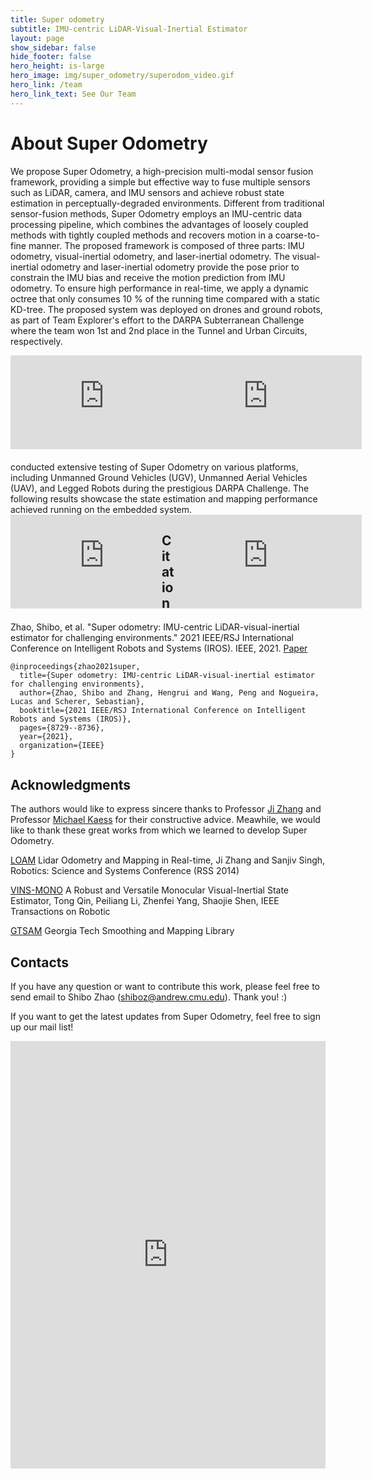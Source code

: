 ```yaml
---
title: Super odometry
subtitle: IMU-centric LiDAR-Visual-Inertial Estimator
layout: page
show_sidebar: false
hide_footer: false
hero_height: is-large
hero_image: img/super_odometry/superodom_video.gif
hero_link: /team
hero_link_text: See Our Team
---
```


# About Super Odometry

We propose Super Odometry, a high-precision multi-modal sensor fusion framework, providing a simple but effective way to fuse multiple sensors such as LiDAR, camera, and IMU sensors and achieve robust state estimation in perceptually-degraded environments. Different from traditional sensor-fusion methods, Super Odometry employs an IMU-centric data processing pipeline, which combines the advantages of loosely coupled methods with tightly coupled methods and recovers motion in a coarse-to-fine manner. The proposed framework is composed of three parts: IMU odometry, visual-inertial odometry, and laser-inertial odometry. The visual-inertial odometry and laser-inertial odometry provide the pose prior to constrain the IMU bias and receive the motion prediction from IMU odometry. To ensure high performance in real-time, we apply a dynamic octree that only consumes 10 % of the running time compared with a static KD-tree. The proposed system was deployed on drones and ground robots, as part of Team Explorer's effort to the DARPA Subterranean Challenge where the team won 1st and 2nd place in the Tunnel and Urban Circuits, respectively.

<div>
    <div style="float: left; width: 48%">
    <div class="video-wrapper"><iframe src="https://www.youtube.com/embed/YN1T4mQgWmY" frameborder="0" allowfullscreen></iframe></div>
    </div>
    <div style="float: right; width: 48%;">
    <div class="video-wrapper"><iframe src="https://www.youtube.com/embed/nHVOW_jl2m8" frameborder="0" allowfullscreen></iframe></div>
    </div>
</div>


<br>
<br>
<br>
<br>
<br>
<br>
<br>
<br>
<br>
<br>
conducted extensive testing of Super Odometry on various platforms, including Unmanned Ground Vehicles (UGV), Unmanned Aerial Vehicles (UAV), and Legged Robots during the prestigious DARPA Challenge. The following results showcase the state estimation and  mapping performance achieved running on the embedded system. 


<div>
    <div style="float: left; width: 48%">
    <div class="video-wrapper"><iframe src="https://www.youtube.com/embed/7lxR0XIwdcM" frameborder="0" allowfullscreen></iframe></div>
    </div>
    <div style="float: right; width: 48%;">
    <div class="video-wrapper"><iframe src="https://www.youtube.com/embed/c223fYNOmf4" frameborder="0" allowfullscreen></iframe></div>
    </div>
</div>

## Citation

Zhao, Shibo, et al. "Super odometry: IMU-centric LiDAR-visual-inertial estimator for challenging environments." 2021 IEEE/RSJ International Conference on Intelligent Robots and Systems (IROS). IEEE, 2021. [Paper](https://arxiv.org/abs/2104.14938)

```
@inproceedings{zhao2021super,
  title={Super odometry: IMU-centric LiDAR-visual-inertial estimator for challenging environments},
  author={Zhao, Shibo and Zhang, Hengrui and Wang, Peng and Nogueira, Lucas and Scherer, Sebastian},
  booktitle={2021 IEEE/RSJ International Conference on Intelligent Robots and Systems (IROS)},
  pages={8729--8736},
  year={2021},
  organization={IEEE}
}
```





## Acknowledgments

The authors would like to express sincere thanks to Professor [Ji Zhang](https://frc.ri.cmu.edu/~zhangji/) and Professor [Michael Kaess](https://www.cs.cmu.edu/~kaess/) for their constructive advice. Meawhile, we would like to thank these great works from which we learned to develop Super Odometry. 

[LOAM](https://www.ri.cmu.edu/pub_files/2014/7/Ji_LidarMapping_RSS2014_v8.pdf)  Lidar Odometry and Mapping in Real-time, Ji Zhang and Sanjiv Singh, Robotics: Science and Systems Conference (RSS 2014)  

[VINS-MONO](https://ieeexplore.ieee.org/document/8421746?arnumber=8421746&source=authoralert)  A Robust and Versatile Monocular Visual-Inertial State Estimator, Tong Qin, Peiliang Li, Zhenfei Yang, Shaojie Shen, IEEE Transactions on Robotic 

[GTSAM](https://github.com/borglab/gtsam) Georgia Tech Smoothing and Mapping Library


## Contacts

If you have any question or want to contribute this work, please feel free to send email to Shibo Zhao (shiboz@andrew.cmu.edu).  Thank you! :)

If you want to get the latest updates from Super Odometry, feel free to sign up our mail list! 
<iframe src="https://forms.gle/g9pqfxsUfDuTAQp36" width="100%" height="684" frameborder="0" marginheight="0" marginwidth="0">Loading…</iframe>

<script>
  function myFunction(buttonID, blockName) {
    var x = document.getElementById(blockName);
    if (x.style.display === "table-row") {
      x.style.display = "none";
    } else {
      x.style.display = "table-row";
    }
    var el = document.getElementById(buttonID);
    if (el.childNodes[0].nodeValue === "Expand Contents"){
      el.childNodes[0].nodeValue = "Collapse Contents";
    } else {
      el.childNodes[0].nodeValue = "Expand Contents";
    }
  }
</script>







